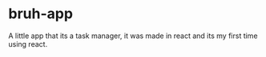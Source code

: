# bruh-app
A little app that its a task manager, it was made in react and its my first time using react.
